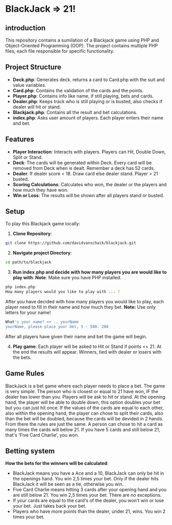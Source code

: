 # BlackJack => 21!

## introduction
This repository contains a sumilation of a Blackjack game using PHP and Object-Oriented Programming (OOP). The project contains multiple PHP files, each file responsible for specific functionality.

## Project Structure
- **Deck.php**: Generates deck. returns a card to Card.php with the suit and value variables.
- **Card.php**: Contains the validation of the cards and the points.
- **Player.php**: Contains info like name, if still playing, bets and cards.
- **Dealer.php**: Keeps track who is still playing or is busted, also checks if dealer will hit or stand. 
- **Blackjack.php**: Contains all the result and bet calculations. 
- **index.php**: Asks user amount of players. Each player enters their name and bet.

## Features
- **Player Interaction**: Interacts with players. Players can Hit, Double Down, Split or Stand.
- **Deck**: The cards will be generated within Deck. Every card will be removed from Deck when is dealt. Remember a deck has 52 cards.
- **Dealer**: If dealer score < 18. Draw card else dealer stand. Player > 21 busted.
- **Scoring Calculations**: Calculates who won, the dealer or the players and how much they have won. 
- **Win or Loss**: The results will be shown after all players stand or busted.

## Setup 
To play this Blackjack game locally:

1. **Clone Repository**:
```bash
git clone https://github.com/davidvanschaik/blackjack.git
```

2. **Navigate project Directory**:
```bash
cd path/to/blackjack
```

3. **Run index.php and decide with how many players you are would like to play with**:
**Note**: Make sure you have PHP installed.
```bash
php index.php
How many players would you like to play with ... ?
```
After you have decided with how many players you would like to play, each player need to fill in their name and how much they bet.
**Note:** Use only letters for your name! 
```bash
What's your name? => .. yourName
yourName, please place your bet, 5 - 500: 200
```
After all players have given their name and bet the game will begin.

4. **Play game**:
Each player will be asked to Hit or Stand if points <= 21. At the end the results will appear. Winners, tied with dealer or losers with the bets.

## Game Rules

BlackJack is a bet game where each player needs to place a bet. The game is very simple. The person who is closest or equal to 21 have won, IF the dealer has lower than you. Players will be ask to hit or stand. At the opening hand, the player will be able to double down, this option doubles your bet but you can just hit once. If the values of the cards are equal to each other, also within the opening hand, the player can chose to split their cards, also than the bet will be doubled, because the cards will be devided in 2 hands. From there the rules are just the same. A person can chose to hit a card as many times the cards will below 21. If you have 5 cards and still below 21, that's 'Five Card Charlie', you won.

## Betting system
**How the bets for the winners will be calculated**:

- BlackJack means you have a Ace and a 10, BlackJack can only be hit in the openings hand. You win 2,5 times your bet. Only if the dealer hits BlackJack it will be seen as a tie, otherwise you win.
- Five Card Charlie means hitting 3 cards after your opening hand and you are still below 21. You win 2,5 times your bet. There are no exceptions.
- If your cards are equal to the card's of the dealer, you won't win or lose your bet. Just takes back your bet.
- Players who have more points than the dealer, under 21, wins. You win 2 times your bet.
